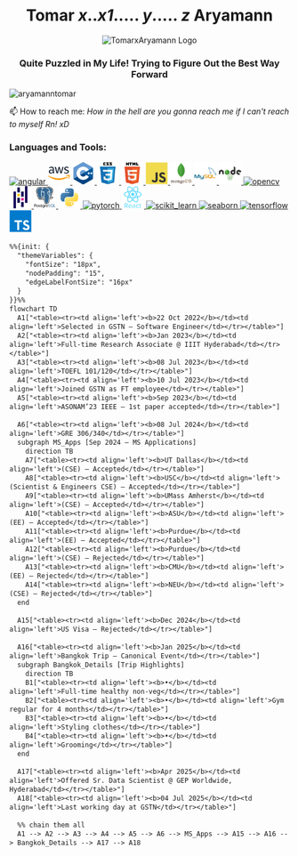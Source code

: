 <div align="center">
  <h1>Tomar <a href="https://github.com/AryamannTomar/tle" style="text-decoration: none;"><i>x</i></a>..<a href="https://github.com/AryamannTomar/Cp31" style="text-decoration: none;"><i>x1</i></a>.....
            <a href="https://rb.gy/b22vml" style="text-decoration: none;"><i>y</i></a>.....
            <a href="https://rb.gy/neayvz" style="text-decoration: none;"><i>z</i></a> Aryamann</h1>
  <img src="https://iili.io/3FvRKfn.md.png" alt="TomarxAryamann Logo" width="350">
</div>
<h3 align="center">Quite Puzzled in My Life! Trying to Figure Out the Best Way Forward</h3>
<p align="left"> <img src="https://komarev.com/ghpvc/?username=aryamanntomar&label=Profile%20views&color=0e75b6&style=flat" alt="aryamanntomar"/></p>
📫 How to reach me: <i>How in the hell are you gonna reach me if I can't reach to myself Rn! xD</i> 
<h3 align="left">Languages and Tools:</h3>
<p align="left"> <a href="https://angular.io" target="_blank" rel="noreferrer"> <img src="https://angular.io/assets/images/logos/angular/angular.svg" alt="angular" width="40" height="40"/> </a> <a href="https://aws.amazon.com" target="_blank" rel="noreferrer"> <img src="https://raw.githubusercontent.com/devicons/devicon/master/icons/amazonwebservices/amazonwebservices-original-wordmark.svg" alt="aws" width="40" height="40"/> </a> <a href="https://getbootstrap.com" target="_blank" rel="noreferrer"><img src="https://raw.githubusercontent.com/devicons/devicon/master/icons/cplusplus/cplusplus-original.svg" alt="cplusplus" width="40" height="40"/> </a> <a href="https://www.w3schools.com/css/" target="_blank" rel="noreferrer"> <img src="https://raw.githubusercontent.com/devicons/devicon/master/icons/css3/css3-original-wordmark.svg" alt="css3" width="40" height="40"/> </a> <a href="https://expressjs.com" target="_blank" rel="noreferrer"><img src="https://raw.githubusercontent.com/devicons/devicon/master/icons/html5/html5-original-wordmark.svg" alt="html5" width="40" height="40"/> </a> <a href="https://developer.mozilla.org/en-US/docs/Web/JavaScript" target="_blank" rel="noreferrer"> <img src="https://raw.githubusercontent.com/devicons/devicon/master/icons/javascript/javascript-original.svg" alt="javascript" width="40" height="40"/> </a> <a href="https://www.mongodb.com/" target="_blank" rel="noreferrer"> <img src="https://raw.githubusercontent.com/devicons/devicon/master/icons/mongodb/mongodb-original-wordmark.svg" alt="mongodb" width="40" height="40"/> </a> <a href="https://www.mysql.com/" target="_blank" rel="noreferrer"> <img src="https://raw.githubusercontent.com/devicons/devicon/master/icons/mysql/mysql-original-wordmark.svg" alt="mysql" width="40" height="40"/> </a> <a href="https://nodejs.org" target="_blank" rel="noreferrer"> <img src="https://raw.githubusercontent.com/devicons/devicon/master/icons/nodejs/nodejs-original-wordmark.svg" alt="nodejs" width="40" height="40"/> </a> <a href="https://opencv.org/" target="_blank" rel="noreferrer"> <img src="https://www.vectorlogo.zone/logos/opencv/opencv-icon.svg" alt="opencv" width="40" height="40"/> </a> <a href="https://pandas.pydata.org/" target="_blank" rel="noreferrer"> <img src="https://raw.githubusercontent.com/devicons/devicon/2ae2a900d2f041da66e950e4d48052658d850630/icons/pandas/pandas-original.svg" alt="pandas" width="40" height="40"/> </a> <a href="https://www.postgresql.org" target="_blank" rel="noreferrer"> <img src="https://raw.githubusercontent.com/devicons/devicon/master/icons/postgresql/postgresql-original-wordmark.svg" alt="postgresql" width="40" height="40"/> </a> <a href="https://www.python.org" target="_blank" rel="noreferrer"> <img src="https://raw.githubusercontent.com/devicons/devicon/master/icons/python/python-original.svg" alt="python" width="40" height="40"/> </a> <a href="https://pytorch.org/" target="_blank" rel="noreferrer"> <img src="https://www.vectorlogo.zone/logos/pytorch/pytorch-icon.svg" alt="pytorch" width="40" height="40"/> </a> <a href="https://reactjs.org/" target="_blank" rel="noreferrer"> <img src="https://raw.githubusercontent.com/devicons/devicon/master/icons/react/react-original-wordmark.svg" alt="react" width="40" height="40"/> </a> <a href="https://scikit-learn.org/" target="_blank" rel="noreferrer"> <img src="https://upload.wikimedia.org/wikipedia/commons/0/05/Scikit_learn_logo_small.svg" alt="scikit_learn" width="40" height="40"/> </a> <a href="https://seaborn.pydata.org/" target="_blank" rel="noreferrer"> <img src="https://seaborn.pydata.org/_images/logo-mark-lightbg.svg" alt="seaborn" width="40" height="40"/> </a> <a href="https://www.tensorflow.org" target="_blank" rel="noreferrer"> <img src="https://www.vectorlogo.zone/logos/tensorflow/tensorflow-icon.svg" alt="tensorflow" width="40" height="40"/> </a> <a href="https://www.typescriptlang.org/" target="_blank" rel="noreferrer"> <img src="https://raw.githubusercontent.com/devicons/devicon/master/icons/typescript/typescript-original.svg" alt="typescript" width="40" height="40"/> </a> </p>


```mermaid
%%{init: {
  "themeVariables": {
    "fontSize": "18px",
    "nodePadding": "15",
    "edgeLabelFontSize": "16px"
  }
}}%%
flowchart TD
  A1["<table><tr><td align='left'><b>22 Oct 2022</b></td><td align='left'>Selected in GSTN – Software Engineer</td></tr></table>"]
  A2["<table><tr><td align='left'><b>Jan 2023</b></td><td align='left'>Full-time Research Associate @ IIIT Hyderabad</td></tr></table>"]
  A3["<table><tr><td align='left'><b>08 Jul 2023</b></td><td align='left'>TOEFL 101/120</td></tr></table>"]
  A4["<table><tr><td align='left'><b>10 Jul 2023</b></td><td align='left'>Joined GSTN as FT employee</td></tr></table>"]
  A5["<table><tr><td align='left'><b>Sep 2023</b></td><td align='left'>ASONAM’23 IEEE – 1st paper accepted</td></tr></table>"]
  
  A6["<table><tr><td align='left'><b>08 Jul 2024</b></td><td align='left'>GRE 306/340</td></tr></table>"]
  subgraph MS_Apps [Sep 2024 – MS Applications]
    direction TB
    A7["<table><tr><td align='left'><b>UT Dallas</b></td><td align='left'>(CSE) – Accepted</td></tr></table>"]
    A8["<table><tr><td align='left'><b>USC</b></td><td align='left'>(Scientist & Engineers CSE) – Accepted</td></tr></table>"]
    A9["<table><tr><td align='left'><b>UMass Amherst</b></td><td align='left'>(CSE) – Accepted</td></tr></table>"]
    A10["<table><tr><td align='left'><b>ASU</b></td><td align='left'>(EE) – Accepted</td></tr></table>"]
    A11["<table><tr><td align='left'><b>Purdue</b></td><td align='left'>(EE) – Accepted</td></tr></table>"]
    A12["<table><tr><td align='left'><b>Purdue</b></td><td align='left'>(CSE) – Rejected</td></tr></table>"]
    A13["<table><tr><td align='left'><b>CMU</b></td><td align='left'>(EE) – Rejected</td></tr></table>"]
    A14["<table><tr><td align='left'><b>NEU</b></td><td align='left'>(CSE) – Rejected</td></tr></table>"]
  end

  A15["<table><tr><td align='left'><b>Dec 2024</b></td><td align='left'>US Visa – Rejected</td></tr></table>"]
  
  A16["<table><tr><td align='left'><b>Jan 2025</b></td><td align='left'>Bangkok Trip – Canonical Event</td></tr></table>"]
  subgraph Bangkok_Details [Trip Highlights]
    direction TB
    B1["<table><tr><td align='left'><b>•</b></td><td align='left'>Full-time healthy non-veg</td></tr></table>"]
    B2["<table><tr><td align='left'><b>•</b></td><td align='left'>Gym regular for 4 months</td></tr></table>"]
    B3["<table><tr><td align='left'><b>•</b></td><td align='left'>Styling clothes</td></tr></table>"]
    B4["<table><tr><td align='left'><b>•</b></td><td align='left'>Grooming</td></tr></table>"]
  end
  
  A17["<table><tr><td align='left'><b>Apr 2025</b></td><td align='left'>Offered Sr. Data Scientist @ GEP Worldwide, Hyderabad</td></tr></table>"]
  A18["<table><tr><td align='left'><b>04 Jul 2025</b></td><td align='left'>Last working day at GSTN</td></tr></table>"]

  %% chain them all
  A1 --> A2 --> A3 --> A4 --> A5 --> A6 --> MS_Apps --> A15 --> A16 --> Bangkok_Details --> A17 --> A18
```

